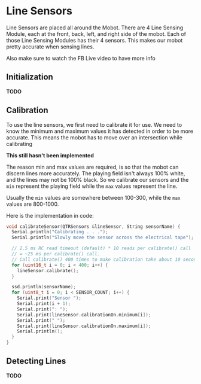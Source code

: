 # Line Sensors

Line Sensors are placed all around the Mobot. There are 4 Line Sensing Module, each at the front, back, left, and right side of the mobot.
Each of those Line Sensing Modules has their 4 sensors. This makes our mobot pretty accurate when sensing lines.

Also make sure to watch the FB Live video to have more info

## Initialization
**TODO**

## Calibration
To use the line sensors, we first need to calibrate it for use. We need to know the
minimum and maximum values it has detected in order to be more accurate. This means the mobot has to move over an intersection while calibrating

**This still hasn't been implemented**

The reason min and max values are required, is so that the mobot can discern lines more accurately. 
The playing field isn't always 100% white, and the lines may not be 100% black. So we calibrate our sensors and the `min` represent the playing field
while the `max` values represent the line.

Usually the `min` values are somewhere between 100-300, while the `max` values are 800-1000.

Here is the implementation in code:
```cpp
void calibrateSensor(QTRSensors &lineSensor, String sensorName) {
  Serial.println("Calibrating . . .");
  Serial.println("Slowly move the sensor across the electrical tape");

  // 2.5 ms RC read timeout (default) * 10 reads per calibrate() call
  // = ~25 ms per calibrate() call.
  // Call calibrate() 400 times to make calibration take about 10 seconds.
  for (uint16_t i = 0; i < 400; i++) {
    lineSensor.calibrate();
  }

  ssd.println(sensorName);
  for (uint8_t i = 0; i < SENSOR_COUNT; i++) {
    Serial.print("Sensor ");
    Serial.print(i + 1);
    Serial.print(": ");
    Serial.print(lineSensor.calibrationOn.minimum[i]);
    Serial.print(" ");
    Serial.print(lineSensor.calibrationOn.maximum[i]);
    Serial.println();
  }
}
```

## Detecting Lines
**TODO**
